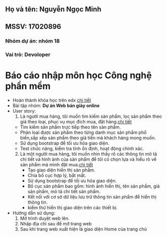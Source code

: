 
## Họ và tên: Nguyễn Ngọc Minh
## MSSV: 17020896 
### Nhóm dự án: nhóm 18
### Vai trò: Devoloper

# Báo cáo nhập môn học Công nghệ phần mềm

* Hoàn thành khóa học trên edx [chi tiết](https://github.com/KhacNgoc/INT2208-7-2019/blob/master/NguyenNgocMinh/SoftEng1x%20edX_3.jpg "chi tiết")
* Bài tập nhóm: **Dự án Web bán giày online**
* User story:
  1) Là người mua hàng, tôi muốn tìm kiếm sản phẩm, lọc sản phẩm theo giá theo loại, phục vụ mục đích mua, đặt hàng.[chi tiết](https://github.com/KhacNgoc/INT2208-7-2019/issues/4)
    - Tìm kiếm sản phẩm trực tiếp theo tên sản phẩm.
    - Phân loại được sản phẩm theo từng danh mục sản phẩm phổ biến,sắp xếp sản phẩm theo giá tiền mà khách hàng mong muốn.
    - Sử dụng bootstrap để tối ưu hóa giao diện.
    - Test chức năng, kiểm tra tính ổn định, hoạt động chính xác.
  2) Là một người mua hàng, tôi muốn nhìn thấy rõ các thông tin mô tả chi tiết và hình ảnh của sản phẩm để tôi có chọn lựa và hiểu rõ về sản phẩm mà mình đặt mua.[chi tiết](https://github.com/KhacNgoc/INT2208-7-2019/issues/8)
      - Tạo giao diện hiển thị sản phẩm.
      - Chia bố cục hợp lý, bắt mắt.
      - Sử dụng bootstrap để tối ưu hóa giao diện.
      - Bố cục sản phẩm bao gồm: hình ảnh hiển thị, tên sản phẩm, giá sản phẩm, mô tả chi tiết sản phẩm.
      - Kết nối với cơ sở dữ liệu lưu trữ thông tin sản phẩm để hiển thị thông tin.
      - kiểm thử hiển thị giao diện trên các thiết bị.
* Hướng dẫn sử dụng:
  1) Mở trình duyệt web lên.
  2) Nhập địa chỉ sau để mở trang web
  3) Sau khi trang web xuất hiện là giao diện Home của trang chủ